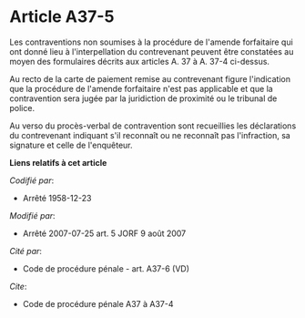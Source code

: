 # Article A37-5

Les contraventions non soumises à la procédure de l'amende forfaitaire qui ont donné lieu à l'interpellation du contrevenant
peuvent être constatées au moyen des formulaires décrits aux articles A. 37 à A. 37-4 ci-dessus.

Au recto de la carte de paiement remise au contrevenant figure l'indication que la procédure de l'amende forfaitaire n'est
pas applicable et que la contravention sera jugée par la juridiction de proximité ou le tribunal de police.

Au verso du procès-verbal de contravention sont recueillies les déclarations du contrevenant indiquant s'il reconnaît ou ne
reconnaît pas l'infraction, sa signature et celle de l'enquêteur.

**Liens relatifs à cet article**

_Codifié par_:

  - Arrêté 1958-12-23

_Modifié par_:

  - Arrêté 2007-07-25 art. 5 JORF 9 août 2007

_Cité par_:

  - Code de procédure pénale - art. A37-6 (VD)

_Cite_:

  - Code de procédure pénale A37 à A37-4
